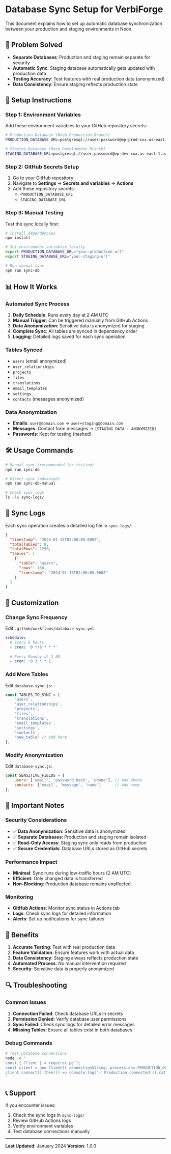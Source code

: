 # Database Sync Setup for VerbiForge

This document explains how to set up automatic database synchronization between your production and staging environments in Neon.

## 🎯 **Problem Solved**

- **Separate Databases**: Production and staging remain separate for security
- **Automatic Sync**: Staging database automatically gets updated with production data
- **Testing Accuracy**: Test features with real production data (anonymized)
- **Data Consistency**: Ensure staging reflects production state

## 🚀 **Setup Instructions**

### **Step 1: Environment Variables**

Add these environment variables to your GitHub repository secrets:

```bash
# Production Database (Neon Production Branch)
PRODUCTION_DATABASE_URL=postgresql://user:password@ep-prod-xxx.us-east-1.aws.neon.tech/verbiforge?sslmode=require

# Staging Database (Neon Development Branch)  
STAGING_DATABASE_URL=postgresql://user:password@ep-dev-xxx.us-east-1.aws.neon.tech/verbiforge?sslmode=require
```

### **Step 2: GitHub Secrets Setup**

1. Go to your GitHub repository
2. Navigate to **Settings** → **Secrets and variables** → **Actions**
3. Add these repository secrets:
   - `PRODUCTION_DATABASE_URL`
   - `STAGING_DATABASE_URL`

### **Step 3: Manual Testing**

Test the sync locally first:

```bash
# Install dependencies
npm install

# Set environment variables locally
export PRODUCTION_DATABASE_URL="your-production-url"
export STAGING_DATABASE_URL="your-staging-url"

# Run manual sync
npm run sync-db
```

## 📊 **How It Works**

### **Automated Sync Process**

1. **Daily Schedule**: Runs every day at 2 AM UTC
2. **Manual Trigger**: Can be triggered manually from GitHub Actions
3. **Data Anonymization**: Sensitive data is anonymized for staging
4. **Complete Sync**: All tables are synced in dependency order
5. **Logging**: Detailed logs saved for each sync operation

### **Tables Synced**

- `users` (email anonymized)
- `user_relationships`
- `projects`
- `files`
- `translations`
- `email_templates`
- `settings`
- `contacts` (messages anonymized)

### **Data Anonymization**

- **Emails**: `user@domain.com` → `user+staging@domain.com`
- **Messages**: Contact form messages → `[STAGING DATA - ANONYMIZED]`
- **Passwords**: Kept for testing (hashed)

## 🛠 **Usage Commands**

```bash
# Manual sync (recommended for testing)
npm run sync-db

# Direct sync (advanced)
npm run sync-db-manual

# Check sync logs
ls -la sync-logs/
```

## 📝 **Sync Logs**

Each sync operation creates a detailed log file in `sync-logs/`:

```json
{
  "timestamp": "2024-01-15T02:00:00.000Z",
  "totalTables": 8,
  "totalRows": 1250,
  "tables": [
    {
      "table": "users",
      "rows": 150,
      "timestamp": "2024-01-15T02:00:05.000Z"
    }
  ]
}
```

## 🔧 **Customization**

### **Change Sync Frequency**

Edit `.github/workflows/database-sync.yml`:

```yaml
schedule:
  # Every 6 hours
  - cron: '0 */6 * * *'
  
  # Every Monday at 3 AM
  - cron: '0 3 * * 1'
```

### **Add More Tables**

Edit `database-sync.js`:

```javascript
const TABLES_TO_SYNC = [
    'users',
    'user_relationships',
    'projects',
    'files',
    'translations',
    'email_templates',
    'settings',
    'contacts',
    'new_table' // Add here
];
```

### **Modify Anonymization**

Edit `database-sync.js`:

```javascript
const SENSITIVE_FIELDS = {
    users: ['email', 'password_hash', 'phone'], // Add phone
    contacts: ['email', 'message', 'name']      // Add name
};
```

## 🚨 **Important Notes**

### **Security Considerations**

- ✅ **Data Anonymization**: Sensitive data is anonymized
- ✅ **Separate Databases**: Production and staging remain isolated
- ✅ **Read-Only Access**: Staging sync only reads from production
- ✅ **Secure Credentials**: Database URLs stored as GitHub secrets

### **Performance Impact**

- **Minimal**: Sync runs during low-traffic hours (2 AM UTC)
- **Efficient**: Only changed data is transferred
- **Non-Blocking**: Production database remains unaffected

### **Monitoring**

- **GitHub Actions**: Monitor sync status in Actions tab
- **Logs**: Check sync logs for detailed information
- **Alerts**: Set up notifications for sync failures

## 🎉 **Benefits**

1. **Accurate Testing**: Test with real production data
2. **Feature Validation**: Ensure features work with actual data
3. **Data Consistency**: Staging always reflects production state
4. **Automated Process**: No manual intervention required
5. **Security**: Sensitive data is properly anonymized

## 🔍 **Troubleshooting**

### **Common Issues**

1. **Connection Failed**: Check database URLs in secrets
2. **Permission Denied**: Verify database user permissions
3. **Sync Failed**: Check sync logs for detailed error messages
4. **Missing Tables**: Ensure all tables exist in both databases

### **Debug Commands**

```bash
# Test database connections
node -e "
const { Client } = require('pg');
const client = new Client({ connectionString: process.env.PRODUCTION_DATABASE_URL });
client.connect().then(() => console.log('✅ Production connected')).catch(console.error);
"
```

## 📞 **Support**

If you encounter issues:

1. Check the sync logs in `sync-logs/`
2. Review GitHub Actions logs
3. Verify environment variables
4. Test database connections manually

---

**Last Updated**: January 2024
**Version**: 1.0.0
